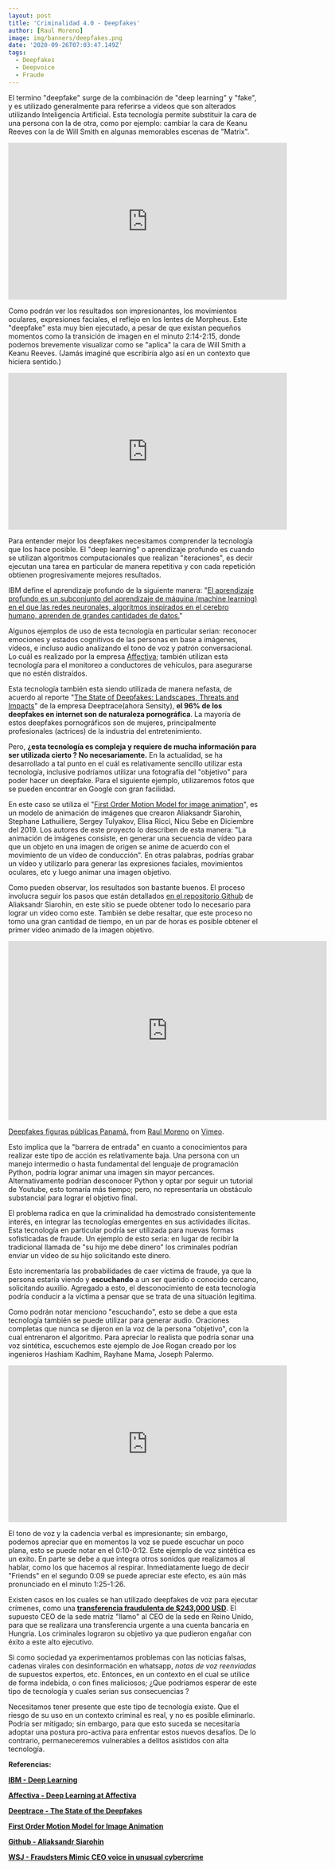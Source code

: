 ```yaml
---
layout: post
title: 'Criminalidad 4.0 - Deepfakes'
author: [Raul Moreno]
image: img/banners/deepfakes.png
date: '2020-09-26T07:03:47.149Z'
tags:
  - Deepfakes
  - Deepvoice
  - Fraude
---
```


El termino "deepfake" surge de la combinación de "deep learning" y "fake", y es utilizado generalmente para referirse a vídeos que son alterados utilizando Inteligencia Artificial. Esta tecnología permite substituir la cara de una persona con la de otra, como por ejemplo: cambiar la cara de Keanu Reeves con la de Will Smith en algunas memorables escenas de "Matrix".

<iframe width="560" height="315" src="https://www.youtube.com/embed/1h-yy3h1u04" title="YouTube video player" frameborder="0" allow="accelerometer; autoplay; clipboard-write; encrypted-media; gyroscope; picture-in-picture; web-share" allowfullscreen></iframe>

Como podrán ver los resultados son impresionantes, los movimientos oculares, expresiones faciales, el reflejo en los lentes de Morpheus. Este "deepfake" esta muy bien ejecutado, a pesar de que existan pequeños momentos como la transición de imagen en el minuto 2:14-2:15, donde podemos brevemente visualizar como se "aplica" la cara de Will Smith a Keanu Reeves. (Jamás imaginé que escribiría algo así en un contexto que hiciera sentido.)

<iframe width="560" height="315" src="https://www.youtube.com/embed/1h-yy3h1u04?start=133" title="YouTube video player" frameborder="0" allow="accelerometer; autoplay; clipboard-write; encrypted-media; gyroscope; picture-in-picture; web-share" allowfullscreen></iframe>

Para entender mejor los deepfakes necesitamos comprender la tecnología que los hace posible. El "deep learning" o aprendizaje profundo es cuando se utilizan algoritmos computacionales que realizan "iteraciones", es decir ejecutan una tarea en particular de manera repetitiva y con cada repetición obtienen progresivamente mejores resultados.

IBM define el aprendizaje profundo de la siguiente manera: "[El aprendizaje profundo es un subconjunto del aprendizaje de máquina (machine learning) en el que las redes neuronales, algoritmos inspirados en el cerebro humano, aprenden de grandes cantidades de datos.](https://www.ibm.com/cloud/deep-learning)"

Algunos ejemplos de uso de esta tecnología en particular serian: reconocer emociones y estados cognitivos de las personas en base a imágenes, vídeos, e incluso audio analizando el tono de voz y patrón conversacional. Lo cuál es realizado por la empresa [Affectiva](https://www.affectiva.com/how/deep-learning-at-affectiva/); también utilizan esta tecnología para el monitoreo a conductores de vehículos, para asegurarse que no estén distraídos.

Esta tecnología también esta siendo utilizada de manera nefasta, de acuerdo al reporte "[The State of Deepfakes: Landscapes, Threats and Impacts](https://storage.googleapis.com/deeptrace-public/Deeptrace-the-State-of-Deepfakes-2019.pdf)" de la empresa Deeptrace(ahora Sensity), **el 96% de los deepfakes en internet son de naturaleza pornográfica**. La mayoría de estos deepfakes pornográficos son de mujeres, principalmente profesionales (actrices) de la industria del entretenimiento.

Pero, **¿esta tecnología es compleja y requiere de mucha información para ser utilizada cierto ? No necesariamente.** En la actualidad, se ha desarrollado a tal punto en el cuál es relativamente sencillo utilizar esta tecnología, inclusive podríamos utilizar una fotografía del "objetivo" para poder hacer un deepfake. Para el siguiente ejemplo, utilizaremos fotos que se pueden encontrar en Google con gran facilidad.

En este caso se utiliza el "[First Order Motion Model for image animation](https://papers.nips.cc/paper/8935-first-order-motion-model-for-image-animation)", es un modelo de animación de imágenes que crearon Aliaksandr Siarohin, Stephane Lathuiliere, Sergey Tulyakov, Elisa Ricci, Nicu Sebe en Diciembre del 2019. Los autores de este proyecto lo describen de esta manera: "La animación de imágenes consiste, en generar una secuencia de vídeo para que un objeto en una imagen de origen se anime de acuerdo con el movimiento de un vídeo de conducción". En otras palabras, podrías grabar un vídeo y utilizarlo para generar las expresiones faciales, movimientos oculares, etc y luego animar una imagen objetivo.

Como pueden observar, los resultados son bastante buenos. El proceso involucra seguir los pasos que están detallados [en el repositorio Github](https://github.com/AliaksandrSiarohin/first-order-model) de Aliaksandr Siarohin, en este sitio se puede obtener todo lo necesario para lograr un vídeo como este. También se debe resaltar, que este proceso no tomo una gran cantidad de tiempo, en un par de horas es posible obtener el primer vídeo animado de la imagen objetivo.

<iframe src="https://player.vimeo.com/video/471415069?h=cc4fe1b151" width="640" height="360" frameborder="0" allow="autoplay; fullscreen; picture-in-picture" allowfullscreen></iframe>
<p><a href="https://vimeo.com/471415069">Deepfakes figuras p&uacute;blicas Panam&aacute;.</a> from <a href="https://vimeo.com/raulfmoreno">Raul Moreno</a> on <a href="https://vimeo.com">Vimeo</a>.</p>

Esto implica que la "barrera de entrada" en cuanto a conocimientos para realizar este tipo de acción es relativamente baja. Una persona con un manejo intermedio o hasta fundamental del lenguaje de programación Python, podría lograr animar una imagen sin mayor percances. Alternativamente podrían desconocer Python y optar por seguir un tutorial de Youtube, esto tomaría más tiempo; pero, no representaría un obstáculo substancial para lograr el objetivo final.

El problema radica en que la criminalidad ha demostrado consistentemente interés, en integrar las tecnologías emergentes en sus actividades ilícitas. Esta tecnología en particular podría ser utilizada para nuevas formas sofisticadas de fraude. Un ejemplo de esto seria: en lugar de recibir la tradicional llamada de "su hijo me debe dinero" los criminales podrían enviar un vídeo de su hijo solicitando este dinero.

Esto incrementaría las probabilidades de caer víctima de fraude, ya que la persona estaría viendo y **escuchando** a un ser querido o conocido cercano, solicitando auxilio. Agregado a esto, el desconocimiento de esta tecnología podría conducir a la víctima a pensar que se trata de una situación legitima.

Como podrán notar menciono "escuchando", esto se debe a que esta tecnología también se puede utilizar para generar audio. Oraciones completas que nunca se dijeron en la voz de la persona "objetivo", con la cual entrenaron el algoritmo. Para apreciar lo realista que podría sonar una voz sintética, escuchemos este ejemplo de Joe Rogan creado por los ingenieros Hashiam Kadhim, Rayhane Mama, Joseph Palermo.

<iframe width="560" height="315" src="https://www.youtube.com/embed/DWK_iYBl8cA" title="YouTube video player" frameborder="0" allow="accelerometer; autoplay; clipboard-write; encrypted-media; gyroscope; picture-in-picture; web-share" allowfullscreen></iframe>

El tono de voz y la cadencia verbal es impresionante; sin embargo, podemos apreciar que en momentos la voz se puede escuchar un poco plana, esto se puede notar en el 0:10-0:12. Este ejemplo de voz sintética es un exito. En parte se debe a que integra otros sonidos que realizamos al hablar, como los que hacemos al respirar. Inmediatamente luego de decir "Friends" en el segundo 0:09 se puede apreciar este efecto, es aún más pronunciado en el minuto 1:25-1:26.

Existen casos en los cuales se han utilizado deepfakes de voz para ejecutar crímenes, como una [**transferencia fraudulenta de $243,000 USD**](https://www.wsj.com/articles/fraudsters-use-ai-to-mimic-ceos-voice-in-unusual-cybercrime-case-11567157402). El supuesto CEO de la sede matriz "llamo" al CEO de la sede en Reino Unido, para que se realizara una transferencia urgente a una cuenta bancaria en Hungria. Los criminales lograron su objetivo ya que pudieron engañar con éxito a este alto ejecutivo.

Si como sociedad ya experimentamos problemas con las noticias falsas, cadenas virales con desinformación en whatsapp, *notas de voz reenviadas* de supuestos expertos, etc. Entonces, en un contexto en el cual se utilice de forma indebida, o con fines maliciosos; ¿Que podríamos esperar de este tipo de tecnología y cuales serian sus consecuencias ?

Necesitamos tener presente que este tipo de tecnología existe. Que el riesgo de su uso en un contexto criminal es real, y no es posible eliminarlo. Podría ser mitigado; sin embargo, para que esto suceda se necesitaría adoptar una postura pro-activa para enfrentar estos nuevos desafíos. De lo contrario, permaneceremos vulnerables a delitos asistidos con alta tecnología.

**Referencias:**

[**IBM - Deep Learning**](https://www.ibm.com/cloud/deep-learning)

[**Affectiva - Deep Learning at Affectiva**](https://www.affectiva.com/how/deep-learning-at-affectiva/)

[**Deeptrace - The State of the Deepfakes**](https://storage.googleapis.com/deeptrace-public/Deeptrace-the-State-of-Deepfakes-2019.pdf)

[**First Order Motion Model for Image Animation**](https://papers.nips.cc/paper/8935-first-order-motion-model-for-image-animation)

[**Github - Aliaksandr Siarohin**](https://github.com/AliaksandrSiarohin/first-order-model)

[**WSJ - Fraudsters Mimic CEO voice in unusual cybercrime**](https://www.wsj.com/articles/fraudsters-use-ai-to-mimic-ceos-voice-in-unusual-cybercrime-case-11567157402)